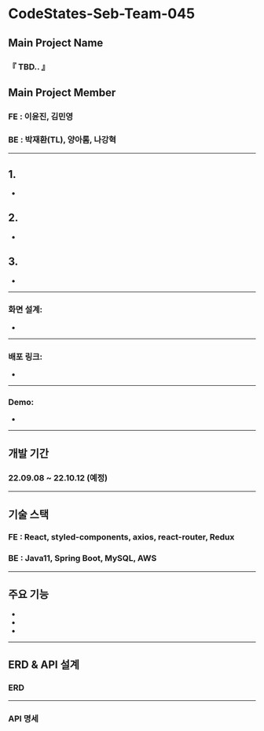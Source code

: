 # CodeStates-Seb-Team-045

## Main Project Name 
###  『 TBD.. 』


## Main Project Member 
### FE : 이윤진, 김민영
### BE : 박재환(TL), 양아롬, 나강혁

---
## 1. 
 - 

## 2. 
 - 

## 3. 
 -
 
 
---

### 화면 설계:
 - 


---
### 배포 링크:
 - 


---
### Demo:
 - 



---

## 개발 기간
### 22.09.08 ~ 22.10.12 (예정)

---

## 기술 스택

### FE : React, styled-components, axios, react-router, Redux
### BE : Java11, Spring Boot, MySQL, AWS

---

## 주요 기능
 - 
 -
 -
---

## ERD & API 설계

### ERD


---

### API 명세



